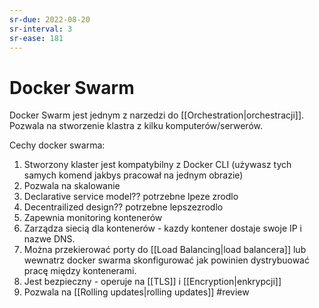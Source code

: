```yaml
---
sr-due: 2022-08-20
sr-interval: 3
sr-ease: 181
---
```


# Docker Swarm
Docker Swarm jest jednym z narzedzi do [[Orchestration|orchestracji]]. Pozwala na stworzenie klastra z kilku komputerów/serwerów. 

Cechy docker swarma:
1. Stworzony klaster jest kompatybilny z Docker CLI (używasz tych samych komend jakbys pracował na jednym obrazie)
2. Pozwala na skalowanie
3. Declarative service model?? potrzebne lpeze zrodlo
4. Decentrailized design?? potrzebne lepszezrodlo
5. Zapewnia monitoring kontenerów
6. Zarządza siecią dla kontenerów - kazdy kontener dostaje swoje IP i nazwe DNS.
7. Można przekierować porty do [[Load Balancing|load balancera]] lub wewnatrz docker swarma skonfigurować jak powinien dystrybuować pracę między kontenerami. 
8. Jest bezpieczny - operuje na [[TLS]] i [[Encryption|enkrypcji]]
9. Pozwala na [[Rolling updates|rolling updates]] 
#review
